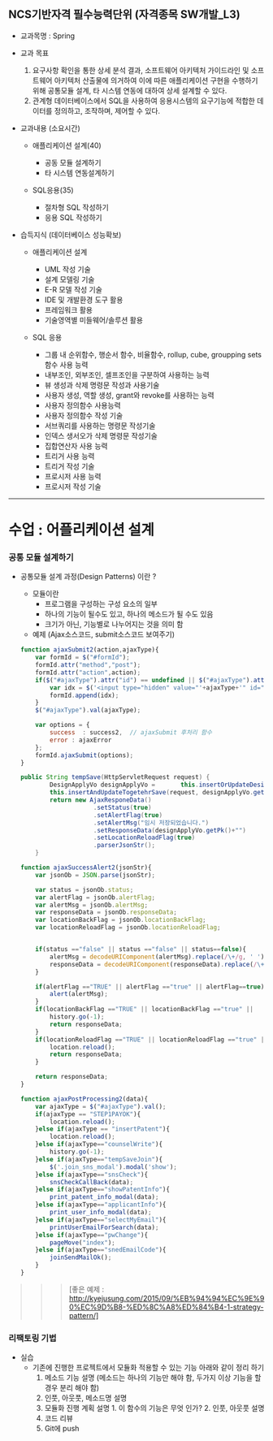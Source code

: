 ## NCS기반자격 필수능력단위 (자격종목 SW개발_L3)
* 교과목명 : Spring


* 교과 목표
    1.  요구사항 확인을 통한 상세 분석 결과, 소프트웨어 아키텍처 가이드라인 및 소프트웨어 아키텍처 산출물에 의거하여 이에 따른 애플리케이션 구현을 수행하기 위해 공통모듈 설계, 타 시스템 연동에 대하여 상세 설계할 수 있다.
    2.  관계형 데이터베이스에서 SQL을 사용하여 응용시스템의 요구기능에 적합한 데이터를 정의하고, 조작하며, 제어할 수 있다.


* 교과내용 (소요시간)

    * 애플리케이션 설계(40)

        * 공동 모듈 설계하기
        * 타 시스템 연동설계하기
    * SQL응용(35)

        * 절차형 SQL 작성하기
        * 응용 SQL 작성하기
* 습득지식 (데이터베이스 성능확보)

    * 애플리케이션 설계

        * UML 작성 기술
        * 설계 모델링 기술
        * E-R 모델 작성 기술
        * IDE 및 개발환경 도구 활용
        * 프레임워크 활용
        * 기술영역별 미들웨어/솔루션 활용
    * SQL 응용

        * 그룹 내 순위함수, 행순서 함수, 비율함수, rollup, cube, groupping sets함수 사용 능력
        * 내부조인, 외부조인, 셀프조인을 구분하여 사용하는 능력
        * 뷰 생성과 삭제 명령문 작성과 사용기술
        * 사용자 생성, 역할 생성, grant와 revoke를 사용하는 능력
        * 사용자 정의함수 사용능력
        * 사용자 정의함수 작성 기술
        * 서브쿼리를 사용하는 명령문 작성기술
        * 인덱스 생서오가 삭제 명령문 작성기술
        * 집합연산자 사용 능력
        * 트리거 사용 능력
        * 트리거 작성 기술
        * 프로시저 사용 능력
        * 프로시저 작성 기술

--------

# 수업 : 어플리케이션 설계

### 공통 모듈 설계하기
* 공통모듈 설계 과정(Design Patterns) 이란 ?

    * 모듈이란
        * 프로그램을 구성하는 구성 요소의 일부
        * 하나의 기능이 될수도 있고, 하나의 메소드가 될 수도 있음
        * 크기가 아닌, 기능별로 나누어지는 것을 의미 함
    * 예제 (Ajax소스코드, submit소스코드 보여주기)

    ~~~javascript
    function ajaxSubmit2(action,ajaxType){
    	var formId = $("#formId");
    	formId.attr("method","post");
    	formId.attr("action",action);
    	if($("#ajaxType").attr("id") == undefined || $("#ajaxType").attr("id") == null)		{
    		var idx = $('<input type="hidden" value="'+ajaxType+'" id="ajaxType">');
    		formId.append(idx);
    	}
    	$("#ajaxType").val(ajaxType);

    	var options = {
            success  : success2,  // ajaxSubmit 후처리 함수
    		error : ajaxError
    	};
    	formId.ajaxSubmit(options);
    }
    ~~~

    ~~~java
    public String tempSave(HttpServletRequest request) {
    		DesignApplyVo designApplyVo = 		this.insertOrUpdateDesignApply(request,DesignApplyTypeEnum.TEMP);
    		this.insertAndUpdateTogetehrSave(request, designApplyVo.getPk());
    		return new AjaxResponeData()
    					.setStatus(true)
    					.setAlertFlag(true)
    					.setAlertMsg("임시 저장되었습니다.")
    					.setResponseData(designApplyVo.getPk()+"")
    					.setLocationReloadFlag(true)
    					.parserJsonStr();
    	}
    ~~~

    ~~~javascript
    function ajaxSuccessAlert2(jsonStr){
    	var jsonOb = JSON.parse(jsonStr);

    	var status = jsonOb.status;
    	var alertFlag = jsonOb.alertFlag;
    	var alertMsg = jsonOb.alertMsg;
    	var responseData = jsonOb.responseData;
    	var locationBackFlag = jsonOb.locationBackFlag;
    	var locationReloadFlag = jsonOb.locationReloadFlag;


    	if(status =="false" || status =="false" || status==false){
    		alertMsg = decodeURIComponent(alertMsg).replace(/\+/g, ' ');
    		responseData = decodeURIComponent(responseData).replace(/\+/g, ' ');
    	}

    	if(alertFlag =="TRUE" || alertFlag =="true" || alertFlag==true){
    		alert(alertMsg);
    	}
    	if(locationBackFlag =="TRUE" || locationBackFlag =="true" ||  		             locationBackFlag==true){
    		history.go(-1);
    		return responseData;
    	}
    	if(locationReloadFlag =="TRUE" || locationReloadFlag =="true" || locationReloadFlag==true){
    		location.reload();
    		return responseData;
    	}

    	return responseData;
    }

    function ajaxPostProcessing2(data){
    	var ajaxType = $("#ajaxType").val();
    	if(ajaxType == "STEP1PAYOK"){
    		location.reload();
    	}else if(ajaxType == "insertPatent"){
    		location.reload();
    	}else if(ajaxType=="counselWrite"){
    		history.go(-1);
    	}else if(ajaxType=="tempSaveJoin"){
    		$('.join_sns_modal').modal('show');
    	}else if(ajaxType=="snsCheck"){
    		snsCheckCallBack(data);
    	}else if(ajaxType=="showPatentInfo"){
    		print_patent_info_modal(data);
    	}else if(ajaxType=="applicantInfo"){
    		print_user_info_modal(data);
    	}else if(ajaxType=="selectMyEmail"){
    		printUserEmailForSearch(data);
    	}else if(ajaxType=="pwChange"){
    		pageMove("index");
    	}else if(ajaxType=="snedEmailCode"){
    		joinSendMailOk();
    	}
    }

    ~~~

>>> [좋은 예제 : http://kyejusung.com/2015/09/%EB%94%94%EC%9E%90%EC%9D%B8-%ED%8C%A8%ED%84%B4-1-strategy-pattern/]

### 리팩토링 기법
* 실습
    * 기존에 진행한 프로젝트에서 모듈화 적용할 수 있는 기능 아래와 같이 정리 하기
        1. 메소드 기능 설명 (메소드는 하나의 기능만 해야 함, 두가지 이상 기능을 할 경우 분리 해야 함)
        2. 인풋, 아웃풋, 메소드명 설명
        3.  모듈화 진행 계획 설명
           1. 이 함수의 기능은 무엇 인가?
           2. 인풋, 아웃풋 설명
        4. 코드 리뷰
        5. Git에 push








